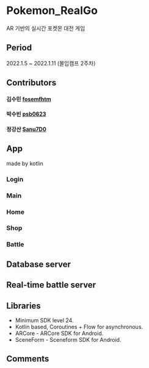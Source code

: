 # Pokemon_RealGo
 AR 기반의 실시간 포켓몬 대전 게임
 
## Period
2022.1.5 ~ 2022.1.11 (몰입캠프 2주차)

## Contributors
#### 김수민 [fosemfhtm](https://github.com/fosemfhtm)
#### 박수빈 [psb0623](https://github.com/psb0623)
#### 정강산 [Sanu7D0](https://github.com/Sanu7D0)
 
## App
made by kotlin

### Login

### Main

### Home

### Shop

### Battle

## Database server

## Real-time battle server

## Libraries
- Minimum SDK level 24.
- Kotlin based, Coroutines + Flow for asynchronous.
- ARCore - ARCore SDK for Android.
- SceneForm - Sceneform SDK for Android.

## Comments
